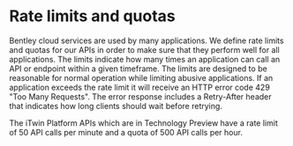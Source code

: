 <!-- Copyright (c) Bentley Systems, Incorporated. All rights reserved.               -->
<!-- See LICENSE.md in the project root for license terms and full copyright notice. -->

# Rate limits and quotas

Bentley cloud services are used by many applications. We define rate limits and quotas for our APIs in order to make sure that they perform well for all applications. The limits indicate how many times an application can call an API or endpoint within a given timeframe. The limits are designed to be reasonable for normal operation while limiting abusive applications. If an application exceeds the rate limit it will receive an HTTP error code 429 "Too Many Requests". The error response includes a Retry-After header that indicates how long clients should wait before retrying.

The iTwin Platform APIs which are in Technology Preview have a rate limit of 50 API calls per minute and a quota of 500 API calls per hour.
